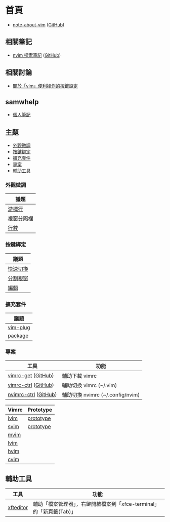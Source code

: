 
# 首頁

* [note-about-vim](https://samwhelp.github.io/note-about-vim/) ([GitHub](https://github.com/samwhelp/note-about-vim))


## 相關筆記

* [nvim 探索筆記](https://samwhelp.github.io/note-about-nvim/) ([GitHub](https://github.com/samwhelp/note-about-nvim))


## 相關討論

* [關於「vim」便利操作的按鍵設定](https://www.ubuntu-tw.org/modules/newbb/viewtopic.php?post_id=361366#forumpost361366)


## samwhelp

* [個人筆記](https://samwhelp.github.io/book/)


## 主題


* [外觀微調](#外觀微調)
* [按鍵綁定](#按鍵綁定)
* [擴充套件](#擴充套件)
* [專案](#專案)
* [輔助工具](#輔助工具)


### 外觀微調

| 議題 |
| --- |
| [游標行](https://samwhelp.github.io/note-about-vim/read/adjustment/view/cursor-line/) |
| [視窗分隔欄](https://samwhelp.github.io/note-about-vim/read/adjustment/view/vert-split/) |
| [行數](https://samwhelp.github.io/note-about-vim/read/adjustment/view/line-number/) |


### 按鍵綁定

| 議題 |
| --- |
| [快速切換](https://samwhelp.github.io/note-about-vim/read/adjustment/keybind/quick-switch/) |
| [分割視窗](https://samwhelp.github.io/note-about-vim/read/adjustment/keybind/window/) |
| [編輯](https://samwhelp.github.io/note-about-vim/read/adjustment/keybind/edit/) |


### 擴充套件

| 議題 |
| --- |
| [vim-plug](https://samwhelp.github.io/note-about-vim/read/adjustment/plugin/vim-plug/) |
| [package](https://samwhelp.github.io/note-about-vim/read/adjustment/plugin/package/) |


### 專案

| 工具 | 功能 |
| --- | --- |
| [vimrc-get](https://samwhelp.github.io/note-about-vim/read/project/vimrc-profile/vimrc-get) ([GitHub](https://github.com/samwhelp/note-about-vim/tree/gh-pages/_demo/project/vimrc-profile/vimrc-get)) | 輔助下載 vimrc |
| [vimrc-ctrl](https://samwhelp.github.io/note-about-vim/read/project/vimrc-profile/vimrc-ctrl) ([GitHub](https://github.com/samwhelp/note-about-vim/tree/gh-pages/_demo/project/vimrc-profile/vimrc-ctrl)) | 輔助切換 vimrc (~/.vim) |
| [nvimrc-ctrl](https://samwhelp.github.io/note-about-vim/read/project/vimrc-profile/nvimrc-ctrl) ([GitHub](https://github.com/samwhelp/note-about-vim/tree/gh-pages/_demo/project/vimrc-profile/nvimrc-ctrl)) | 輔助切換 nvimrc (~/.config/nvim) |


| Vimrc | Prototype |
| --- | --- |
| [ivim](https://samwhelp.github.io/note-about-vim/read/project/ivim.html) | [prototype](https://github.com/samwhelp/note-about-vim/tree/gh-pages/_demo/prototype/ivim) |
| [svim](https://samwhelp.github.io/note-about-vim/read/project/svim.html) | [prototype](https://github.com/samwhelp/note-about-vim/tree/gh-pages/_demo/prototype/svim) |
| [mvim](https://samwhelp.github.io/note-about-vim/read/project/mvim.html) |  |
| [lvim](https://samwhelp.github.io/note-about-vim/read/project/lvim.html) |  |
| [hvim](https://samwhelp.github.io/note-about-vim/read/project/hvim.html) |  |
| [cvim](https://samwhelp.github.io/note-about-vim/read/project/cvim.html) |  |


## 輔助工具

| 工具 | 功能 |
| --- | --- |
| [xfteditor](https://samwhelp.github.io/tool-xfteditor/read/project/xfteditor/) | 輔助「檔案管理器」，右鍵開啟檔案到「xfce-terminal」的「新頁籤(Tab)」 |
